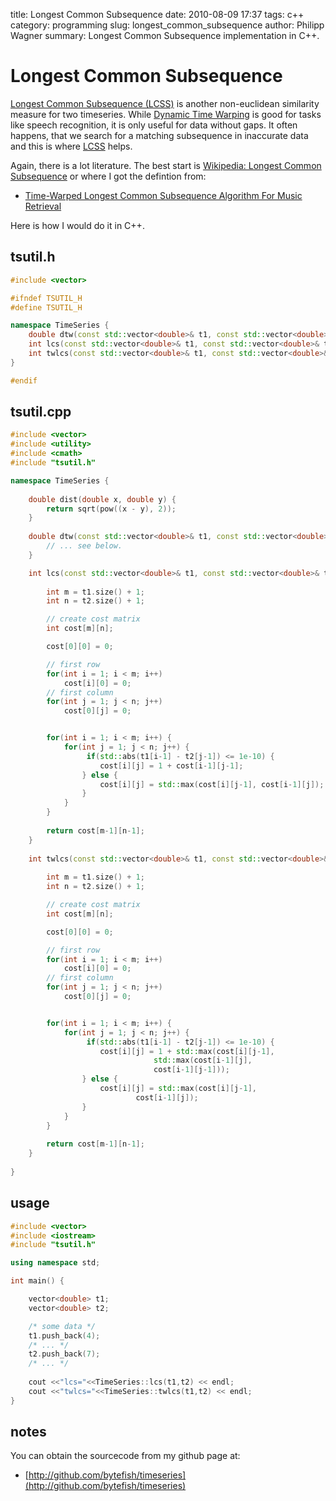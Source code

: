 title: Longest Common Subsequence
date: 2010-08-09 17:37
tags: c++
category: programming
slug: longest_common_subsequence
author: Philipp Wagner
summary: Longest Common Subsequence implementation in C++.

# Longest Common Subsequence #

[Longest Common Subsequence (LCSS)](http://en.wikipedia.org/wiki/Longest_common_subsequence_problem) is another non-euclidean similarity measure for two timeseries. While [Dynamic Time Warping](http://en.wikipedia.org/wiki/Dynamic_time_warping) is good for tasks like speech recognition, it is only useful for data without gaps. It often happens, that we search for a matching subsequence in inaccurate data and this is where [LCSS](http://en.wikipedia.org/wiki/Longest_common_subsequence_problem) helps.

Again, there is a lot literature. The best start is [Wikipedia: Longest Common Subsequence](http://en.wikipedia.org/wiki/Longest_common_subsequence_problem) or where I got the defintion from:

* [Time-Warped Longest Common Subsequence Algorithm For Music Retrieval](http://citeseerx.ist.psu.edu/viewdoc/summary?doi=10.1.1.101.6392)

Here is how I would do it in C++.

## tsutil.h ##

```cpp
#include <vector>

#ifndef TSUTIL_H
#define TSUTIL_H

namespace TimeSeries {
	double dtw(const std::vector<double>& t1, const std::vector<double>& t2);
	int lcs(const std::vector<double>& t1, const std::vector<double>& t2);
	int twlcs(const std::vector<double>& t1, const std::vector<double>& t2);
}

#endif
```

## tsutil.cpp ##

```cpp
#include <vector>
#include <utility>
#include <cmath>
#include "tsutil.h"

namespace TimeSeries {
	
	double dist(double x, double y) {
		return sqrt(pow((x - y), 2));
	}
	
	double dtw(const std::vector<double>& t1, const std::vector<double>& t2) {
		// ... see below.
	}

	int lcs(const std::vector<double>& t1, const std::vector<double>& t2) {
	
		int m = t1.size() + 1;
		int n = t2.size() + 1;

		// create cost matrix
		int cost[m][n];

		cost[0][0] = 0;

		// first row
		for(int i = 1; i < m; i++)
			cost[i][0] = 0;
		// first column
		for(int j = 1; j < n; j++)
			cost[0][j] = 0;


		for(int i = 1; i < m; i++) {
			for(int j = 1; j < n; j++) {
				 if(std::abs(t1[i-1] - t2[j-1]) <= 1e-10) {
					cost[i][j] = 1 + cost[i-1][j-1];
				} else {
					cost[i][j] = std::max(cost[i][j-1], cost[i-1][j]);
				}
			}
		}
	
		return cost[m-1][n-1];
	}
	
	int twlcs(const std::vector<double>& t1, const std::vector<double>& t2) {
	
		int m = t1.size() + 1;
		int n = t2.size() + 1;

		// create cost matrix
		int cost[m][n];

		cost[0][0] = 0;

		// first row
		for(int i = 1; i < m; i++)
			cost[i][0] = 0;
		// first column
		for(int j = 1; j < n; j++)
			cost[0][j] = 0;


		for(int i = 1; i < m; i++) {
			for(int j = 1; j < n; j++) {
				 if(std::abs(t1[i-1] - t2[j-1]) <= 1e-10) {
					cost[i][j] = 1 + std::max(cost[i][j-1],
						        std::max(cost[i-1][j], 
								cost[i-1][j-1]));
				} else {
					cost[i][j] = std::max(cost[i][j-1], 
							cost[i-1][j]);
				}
			}
		}
		
		return cost[m-1][n-1];
	}
	
}
```

## usage ##

```cpp
#include <vector>
#include <iostream>
#include "tsutil.h"

using namespace std;

int main() {

	vector<double> t1;
	vector<double> t2;

	/* some data */
	t1.push_back(4);
	/* ... */
	t2.push_back(7);
	/* ... */
	
	cout <<"lcs="<<TimeSeries::lcs(t1,t2) << endl; 
	cout <<"twlcs="<<TimeSeries::twlcs(t1,t2) << endl; 
}
```

## notes ##

You can obtain the sourcecode from my github page at:

* [http://github.com/bytefish/timeseries](http://github.com/bytefish/timeseries)
